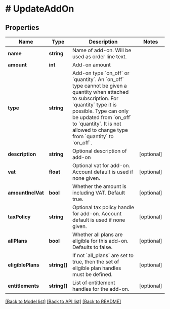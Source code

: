 # # UpdateAddOn

## Properties

Name | Type | Description | Notes
------------ | ------------- | ------------- | -------------
**name** | **string** | Name of add-on. Will be used as order line text. |
**amount** | **int** | Add-on amount |
**type** | **string** | Add-on type &#x60;on_off&#x60; or &#x60;quantity&#x60;. An &#x60;on_off&#x60; type cannot be given a quantity when attached to subscription. For &#x60;quantity&#x60; type it is possible. Type can only be updated from &#x60;on_off&#x60; to &#x60;quantity&#x60;. It is not allowed to change type from &#x60;quantity&#x60; to &#x60;on_off&#x60;. |
**description** | **string** | Optional description of add-on | [optional]
**vat** | **float** | Optional vat for add-on. Account default is used if none given. | [optional]
**amountInclVat** | **bool** | Whether the amount is including VAT. Default true. | [optional]
**taxPolicy** | **string** | Optional tax policy handle for add-on. Account default is used if none given. | [optional]
**allPlans** | **bool** | Whether all plans are eligible for this add-on. Defaults to false. | [optional]
**eligiblePlans** | **string[]** | If not &#x60;all_plans&#x60; are set to true, then the set of eligible plan handles must be defined. | [optional]
**entitlements** | **string[]** | List of entitlement handles for the add-on. | [optional]

[[Back to Model list]](../../README.md#models) [[Back to API list]](../../README.md#endpoints) [[Back to README]](../../README.md)
